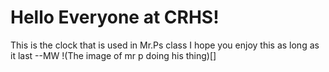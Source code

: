 # Hello Everyone at CRHS!

This is the clock that is used in Mr.Ps class
I hope you enjoy this as long as it last
--MW
!(The image of mr p doing his thing)[]
